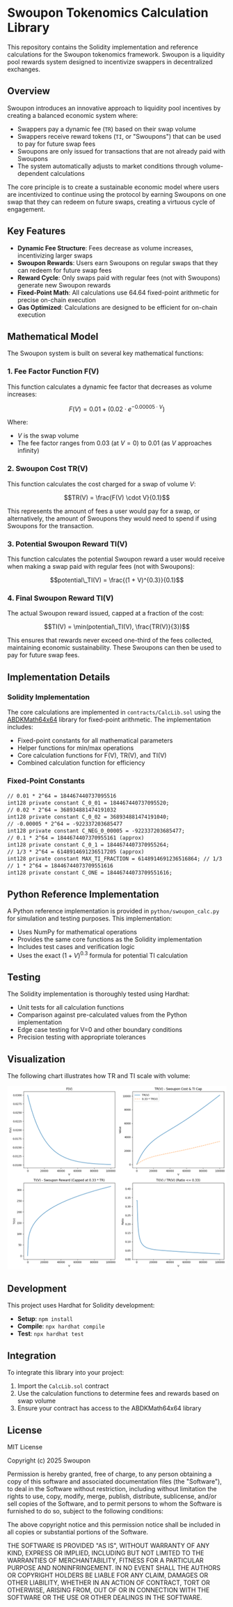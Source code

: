 # Swoupon Tokenomics Calculation Library

This repository contains the Solidity implementation and reference calculations for the Swoupon tokenomics framework. Swoupon is a liquidity pool rewards system designed to incentivize swappers in decentralized exchanges.

## Overview

Swoupon introduces an innovative approach to liquidity pool incentives by creating a balanced economic system where:

- Swappers pay a dynamic fee (`TR`) based on their swap volume
- Swappers receive reward tokens (`TI`, or "Swoupons") that can be used to pay for future swap fees
- Swoupons are only issued for transactions that are not already paid with Swoupons
- The system automatically adjusts to market conditions through volume-dependent calculations

The core principle is to create a sustainable economic model where users are incentivized to continue using the protocol by earning Swoupons on one swap that they can redeem on future swaps, creating a virtuous cycle of engagement.

## Key Features

- **Dynamic Fee Structure**: Fees decrease as volume increases, incentivizing larger swaps
- **Swoupon Rewards**: Users earn Swoupons on regular swaps that they can redeem for future swap fees
- **Reward Cycle**: Only swaps paid with regular fees (not with Swoupons) generate new Swoupon rewards
- **Fixed-Point Math**: All calculations use 64.64 fixed-point arithmetic for precise on-chain execution
- **Gas Optimized**: Calculations are designed to be efficient for on-chain execution

## Mathematical Model

The Swoupon system is built on several key mathematical functions:

### 1. Fee Factor Function F(V)

This function calculates a dynamic fee factor that decreases as volume increases:

$$F(V) = 0.01 + (0.02 \cdot e^{-0.00005 \cdot V})$$

Where:
- $V$ is the swap volume
- The fee factor ranges from 0.03 (at $V=0$) to 0.01 (as $V$ approaches infinity)

### 2. Swoupon Cost TR(V)

This function calculates the cost charged for a swap of volume $V$:

$$TR(V) = \frac{F(V) \cdot V}{0.1}$$

This represents the amount of fees a user would pay for a swap, or alternatively, the amount of Swoupons they would need to spend if using Swoupons for the transaction.

### 3. Potential Swoupon Reward TI(V)

This function calculates the potential Swoupon reward a user would receive when making a swap paid with regular fees (not with Swoupons):

$$potential\_TI(V) = \frac{(1 + V)^{0.3}}{0.1}$$

### 4. Final Swoupon Reward TI(V)

The actual Swoupon reward issued, capped at a fraction of the cost:

$$TI(V) = \min(potential\_TI(V), \frac{TR(V)}{3})$$

This ensures that rewards never exceed one-third of the fees collected, maintaining economic sustainability. These Swoupons can then be used to pay for future swap fees.

## Implementation Details

### Solidity Implementation

The core calculations are implemented in `contracts/CalcLib.sol` using the [ABDKMath64x64](https://github.com/abdk-consulting/abdk-libraries-solidity) library for fixed-point arithmetic. The implementation includes:

- Fixed-point constants for all mathematical parameters
- Helper functions for min/max operations
- Core calculation functions for F(V), TR(V), and TI(V)
- Combined calculation function for efficiency

### Fixed-Point Constants

```solidity
// 0.01 * 2^64 = 184467440737095516
int128 private constant C_0_01 = 184467440737095520;
// 0.02 * 2^64 = 368934881474191032
int128 private constant C_0_02 = 368934881474191040;
// -0.00005 * 2^64 = -922337203685477
int128 private constant C_NEG_0_00005 = -922337203685477;
// 0.1 * 2^64 = 1844674407370955161 (approx)
int128 private constant C_0_1 = 1844674407370955264;
// 1/3 * 2^64 = 6148914691236517205 (approx)
int128 private constant MAX_TI_FRACTION = 6148914691236516864; // 1/3
// 1 * 2^64 = 18446744073709551616
int128 private constant C_ONE = 18446744073709551616;
```

## Python Reference Implementation

A Python reference implementation is provided in `python/swoupon_calc.py` for simulation and testing purposes. This implementation:

- Uses NumPy for mathematical operations
- Provides the same core functions as the Solidity implementation
- Includes test cases and verification logic
- Uses the exact $(1 + V)^{0.3}$ formula for potential TI calculation

## Testing

The Solidity implementation is thoroughly tested using Hardhat:

- Unit tests for all calculation functions
- Comparison against pre-calculated values from the Python implementation
- Edge case testing for V=0 and other boundary conditions
- Precision testing with appropriate tolerances

## Visualization

The following chart illustrates how TR and TI scale with volume:

![Calculation Visualization](./assets/charts.png)

## Development

This project uses Hardhat for Solidity development:

- **Setup**: `npm install`
- **Compile**: `npx hardhat compile`
- **Test**: `npx hardhat test`

## Integration

To integrate this library into your project:

1. Import the `CalcLib.sol` contract
2. Use the calculation functions to determine fees and rewards based on swap volume
3. Ensure your contract has access to the ABDKMath64x64 library

## License

MIT License

Copyright (c) 2025 Swoupon

Permission is hereby granted, free of charge, to any person obtaining a copy
of this software and associated documentation files (the "Software"), to deal
in the Software without restriction, including without limitation the rights
to use, copy, modify, merge, publish, distribute, sublicense, and/or sell
copies of the Software, and to permit persons to whom the Software is
furnished to do so, subject to the following conditions:

The above copyright notice and this permission notice shall be included in all
copies or substantial portions of the Software.

THE SOFTWARE IS PROVIDED "AS IS", WITHOUT WARRANTY OF ANY KIND, EXPRESS OR
IMPLIED, INCLUDING BUT NOT LIMITED TO THE WARRANTIES OF MERCHANTABILITY,
FITNESS FOR A PARTICULAR PURPOSE AND NONINFRINGEMENT. IN NO EVENT SHALL THE
AUTHORS OR COPYRIGHT HOLDERS BE LIABLE FOR ANY CLAIM, DAMAGES OR OTHER
LIABILITY, WHETHER IN AN ACTION OF CONTRACT, TORT OR OTHERWISE, ARISING FROM,
OUT OF OR IN CONNECTION WITH THE SOFTWARE OR THE USE OR OTHER DEALINGS IN THE
SOFTWARE.
